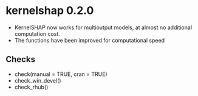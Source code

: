 # kernelshap 0.2.0

- KernelSHAP now works for multioutput models, at almost no additional computation cost.
- The functions have been improved for computational speed

## Checks

- check(manual = TRUE, cran = TRUE)
- check_win_devel()
- check_rhub()